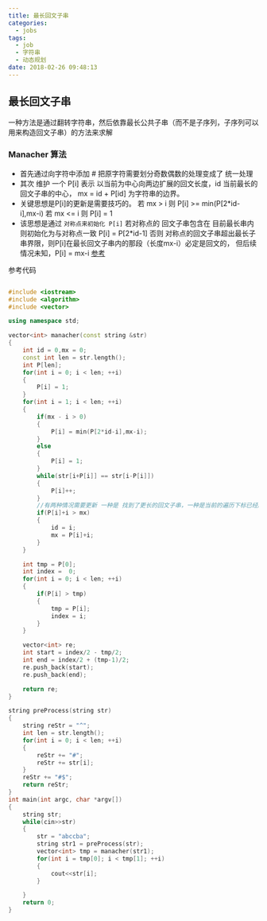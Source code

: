 ```yaml
---
title: 最长回文子串
categories:
  - jobs
tags:
  - job
  - 字符串
  - 动态规划
date: 2018-02-26 09:48:13
---
```


## 最长回文子串
一种方法是通过翻转字符串，然后依靠最长公共子串（而不是子序列，子序列可以用来构造回文子串）的方法来求解
<!-- more -->
### Manacher 算法
* 首先通过向字符中添加 # 把原字符需要划分奇数偶数的处理变成了 统一处理
* 其次 维护 一个 P[i] 表示 以当前为中心向两边扩展的回文长度，id 当前最长的回文子串的中心， mx = id + P[id] 为字符串的边界。
* 关键思想是P[i]的更新是需要技巧的。  若 mx > i 则 P[i] >= min(P[2*id-i],mx-i) 若 mx <= i 则 P[i] = 1
* 该思想是通过 `对称点来初始化 P[i]` 若对称点的 回文子串包含在 目前最长串内 则初始化为与对称点一致 P[i] = P[2*id-1] 否则 对称点的回文子串超出最长子串界限，则P[i]在最长回文子串内的那段（长度mx-i）必定是回文的， 但后续情况未知，P[i] = mx-i
[参考](https://www.felix021.com/blog/read.php?2040)

参考代码
``` cpp

#include <iostream>
#include <algorithm>
#include <vector>

using namespace std;

vector<int> manacher(const string &str)
{
    int id = 0,mx = 0;
    const int len = str.length();
    int P[len];
    for(int i = 0; i < len; ++i)
    {
        P[i] = 1;
    }
    for(int i = 1; i < len; ++i)
    {
        if(mx - i > 0)
        {
            P[i] = min(P[2*id-i],mx-i);
        }
        else
        {
            P[i] = 1;
        }
        while(str[i+P[i]] == str[i-P[i]])
        {
            P[i]++;
        }
        //有两种情况需要更新 一种是 找到了更长的回文子串，一种是当前的遍历下标已经超过了最长的那个回文子串的边界(开始新的一轮) 分别对应 P[i] 大 和 i 大
        if(P[i]+i > mx)
        {
            id = i;
            mx = P[i]+i;
        }
    }

    int tmp = P[0];
    int index =  0;
    for(int i = 0; i < len; ++i)
    {
        if(P[i] > tmp)
        {
            tmp = P[i];
            index = i;
        }
    }

    vector<int> re;
    int start = index/2 - tmp/2;
    int end = index/2 + (tmp-1)/2;
    re.push_back(start);
    re.push_back(end);

    return re;
}

string preProcess(string str)
{
    string reStr = "^";
    int len = str.length();
    for(int i = 0; i < len; ++i)
    {
        reStr += "#";
        reStr += str[i];
    }
    reStr += "#$";
    return reStr;
}
int main(int argc, char *argv[])
{
    string str;
    while(cin>>str)
    {
        str = "abccba";
        string str1 = preProcess(str);
        vector<int> tmp = manacher(str1);
        for(int i = tmp[0]; i < tmp[1]; ++i)
        {
            cout<<str[i];
        }

    }
    return 0;
}

```
